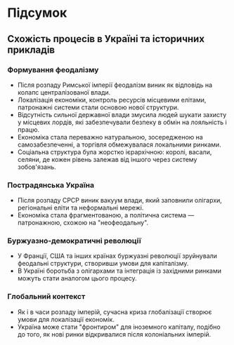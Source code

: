 # Підсумок

## Схожість процесів в Україні та історичних прикладів

### Формування феодалізму
- Після розпаду Римської імперії феодалізм виник як відповідь на колапс централізованої влади.
- Локалізація економіки, контроль ресурсів місцевими елітами, патронажні системи стали основою нової структури.
- Відсутність сильної державної влади змусила людей шукати захисту у місцевих лордів, які забезпечували безпеку в обмін на лояльність і працю.
- Економіка стала переважно натуральною, зосередженою на самозабезпеченні, а торгівля обмежувалася локальними ринками.
- Соціальна структура була жорстко ієрархічною: королі, васали, селяни, де кожен рівень залежав від іншого через систему зобов'язань.

### Пострадянська Україна
- Після розпаду СРСР виник вакуум влади, який заповнили олігархи, регіональні еліти та неформальні мережі.
- Економіка стала фрагментованою, а політична система — патронажною, схожою на "неофеодальну".

### Буржуазно-демократичні революції
- У Франції, США та інших країнах буржуазні революції зруйнували феодальні структури, створивши умови для капіталізму.
- В Україні боротьба з олігархами та інтеграція із західними ринками можуть стати аналогом цього процесу.

### Глобальний контекст
- Як і в часи розпаду імперій, сучасна криза глобалізації створює умови для локалізації економік.
- Україна може стати "фронтиром" для іноземного капіталу, подібно до того, як нові ринки відкривалися після колоніальних імперій.

